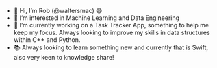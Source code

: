 - 👋 Hi, I’m Rob (@waltersmac) :smile:
- 👀 I’m interested in Machine Learning and Data Engineering
- 🌱 I’m currently working on a Task Tracker App, something to help me keep my focus. Always looking to improve my skills in data structures within C++ and Python.
- 📚 Always looking to learn something new and currently that is Swift, also very keen to knowledge share!

<!--
- 📫 How to reach me 
-->

<!---
waltersmac/waltersmac is a ✨ special ✨ repository because its `README.md` (this file) appears on your GitHub profile.
You can click the Preview link to take a look at your changes.
--->
